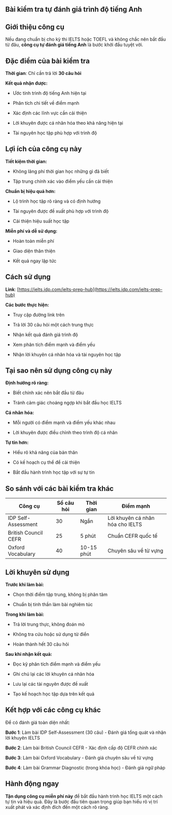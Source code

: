 ## Bài kiểm tra tự đánh giá trình độ tiếng Anh

## Giới thiệu công cụ

Nếu đang chuẩn bị cho kỳ thi IELTS hoặc TOEFL và không chắc nên bắt đầu từ đâu, **công cụ tự đánh giá tiếng Anh** là bước khởi đầu tuyệt vời.

## Đặc điểm của bài kiểm tra

**Thời gian**: Chỉ cần trả lời **30 câu hỏi**

**Kết quả nhận được:**

- Ước tính trình độ tiếng Anh hiện tại
    
- Phân tích chi tiết về điểm mạnh
    
- Xác định các lĩnh vực cần cải thiện
    
- Lời khuyên được cá nhân hóa theo khả năng hiện tại
    
- Tài nguyên học tập phù hợp với trình độ
    

## Lợi ích của công cụ này

**Tiết kiệm thời gian:**

- Không lãng phí thời gian học những gì đã biết
    
- Tập trung chính xác vào điểm yếu cần cải thiện
    

**Chuẩn bị hiệu quả hơn:**

- Lộ trình học tập rõ ràng và có định hướng
    
- Tài nguyên được đề xuất phù hợp với trình độ
    
- Cải thiện hiệu suất học tập
    

**Miễn phí và dễ sử dụng:**

- Hoàn toàn miễn phí
    
- Giao diện thân thiện
    
- Kết quả ngay lập tức
    

## Cách sử dụng

**Link**: [https://ielts.idp.com/ielts-prep-hub](https://ielts.idp.com/ielts-prep-hub)

**Các bước thực hiện:**

- Truy cập đường link trên
    
- Trả lời 30 câu hỏi một cách trung thực
    
- Nhận kết quả đánh giá trình độ
    
- Xem phân tích điểm mạnh và điểm yếu
    
- Nhận lời khuyên cá nhân hóa và tài nguyên học tập
    

## Tại sao nên sử dụng công cụ này

**Định hướng rõ ràng:**

- Biết chính xác nên bắt đầu từ đâu
    
- Tránh cảm giác choáng ngợp khi bắt đầu học IELTS
    

**Cá nhân hóa:**

- Mỗi người có điểm mạnh và điểm yếu khác nhau
    
- Lời khuyên được điều chỉnh theo trình độ cá nhân
    

**Tự tin hơn:**

- Hiểu rõ khả năng của bản thân
    
- Có kế hoạch cụ thể để cải thiện
    
- Bắt đầu hành trình học tập với sự tự tin
    

## So sánh với các bài kiểm tra khác

|Công cụ|Số câu hỏi|Thời gian|Điểm mạnh|
|---|---|---|---|
|IDP Self-Assessment|30|Ngắn|Lời khuyên cá nhân hóa cho IELTS|
|British Council CEFR|25|5 phút|Chuẩn CEFR quốc tế|
|Oxford Vocabulary|40|10-15 phút|Chuyên sâu về từ vựng|

## Lời khuyên sử dụng

**Trước khi làm bài:**

- Chọn thời điểm tập trung, không bị phân tâm
    
- Chuẩn bị tinh thần làm bài nghiêm túc
    

**Trong khi làm bài:**

- Trả lời trung thực, không đoán mò
    
- Không tra cứu hoặc sử dụng từ điển
    
- Hoàn thành hết 30 câu hỏi
    

**Sau khi nhận kết quả:**

- Đọc kỹ phân tích điểm mạnh và điểm yếu
    
- Ghi chú lại các lời khuyên cá nhân hóa
    
- Lưu lại các tài nguyên được đề xuất
    
- Tạo kế hoạch học tập dựa trên kết quả
    

## Kết hợp với các công cụ khác

Để có đánh giá toàn diện nhất:

**Bước 1**: Làm bài IDP Self-Assessment (30 câu) - Đánh giá tổng quát và nhận lời khuyên IELTS

**Bước 2**: Làm bài British Council CEFR - Xác định cấp độ CEFR chính xác

**Bước 3**: Làm bài Oxford Vocabulary - Đánh giá chuyên sâu về từ vựng

**Bước 4**: Làm bài Grammar Diagnostic (trong khóa học) - Đánh giá ngữ pháp

## Hành động ngay

**Tận dụng công cụ miễn phí này** để bắt đầu hành trình học IELTS một cách tự tin và hiệu quả. Đây là bước đầu tiên quan trọng giúp bạn hiểu rõ vị trí xuất phát và xác định đích đến một cách rõ ràng.